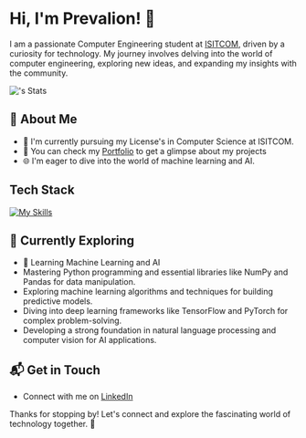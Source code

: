 # Hi, I'm Prevalion! 👋

I am a passionate Computer Engineering student at [ISITCOM](https://isitcom.rnu.tn/), driven by a curiosity for technology. My journey involves delving into the world of computer engineering, exploring new ideas, and expanding my insights with the community.

![<username>'s Stats](https://github-readme-stats.vercel.app/api?username=Prevalion&theme=vue-dark&show_icons=true&hide_border=true&count_private=true)

## 🚀 About Me

- 🔭 I'm currently pursuing my License's in Computer Science at ISITCOM.
- 📝 You can check my [Portfolio](https://prevalion.github.io/portfolio/) to get a glimpse about my projects
- 🌐 I'm eager to dive into the world of machine learning and AI.


## Tech Stack
[![My Skills](https://skillicons.dev/icons?i=js,html,css,github,py,vscode&perline=3)](https://skillicons.dev)

## 🌱 Currently Exploring

- 🚀 Learning Machine Learning and AI
- Mastering Python programming and essential libraries like NumPy and Pandas for data manipulation.
- Exploring machine learning algorithms and techniques for building predictive models.
- Diving into deep learning frameworks like TensorFlow and PyTorch for complex problem-solving.
- Developing a strong foundation in natural language processing and computer vision for AI applications. 



## 📬 Get in Touch

- Connect with me on [LinkedIn](https://www.linkedin.com/in/medayoubgh/)

Thanks for stopping by! Let's connect and explore the fascinating world of technology together. 🚀



<!--

Here are some ideas to get you started:

- 🔭 I’m currently working on ...
- 🌱 I’m currently learning ...
- 👯 I’m looking to collaborate on ...
- 🤔 I’m looking for help with ...
- 💬 Ask me about ...
- 📫 How to reach me: ...
- ⚡ Fun fact: ...

unused:
 ## 🏆 Achievements

- 🌟

-->
